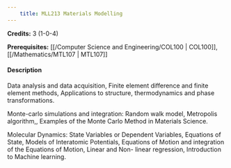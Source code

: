 ```yaml
---
    title: MLL213 Materials Modelling
---
```

**Credits:** 3 (1-0-4)



**Prerequisites:** [[/Computer Science and Engineering/COL100 | COL100]], [[/Mathematics/MTL107 | MTL107]]

#### Description 
Data analysis and data acquisition, Finite element difference and finite element methods, Applications to structure, thermodynamics and phase transformations.

Monte-carlo simulations and integration: Random walk model, Metropolis algorithm,, Examples of the Monte Carlo Method in Materials Science.

Molecular Dynamics: State Variables or Dependent Variables, Equations of State, Models of Interatomic Potentials, Equations of Motion and integration of the Equations of Motion, Linear and Non- linear regression, Introduction to Machine learning.